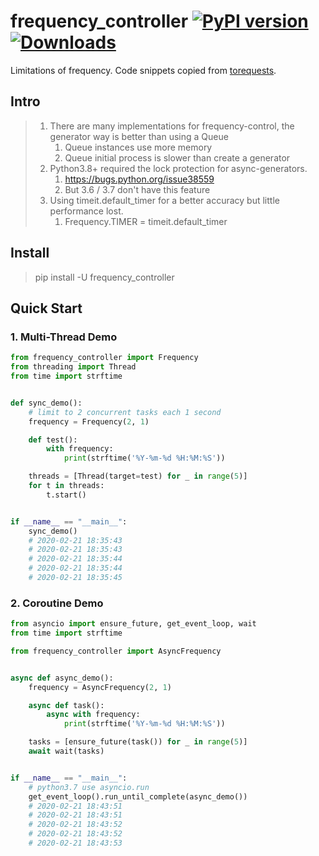 # frequency_controller [![PyPI version](https://badge.fury.io/py/frequency_controller.svg)](https://badge.fury.io/py/frequency_controller)[![Downloads](https://pepy.tech/badge/frequency_controller)](https://pepy.tech/project/frequency_controller)
Limitations of frequency. Code snippets copied from [torequests](https://github.com/ClericPy/torequests).


## Intro

> 1. There are many implementations for frequency-control, the generator way is better than using a Queue
>    1. Queue instances use more memory
>    2. Queue initial process is slower than create a generator
> 2. Python3.8+ required the lock protection for async-generators.
>    1. https://bugs.python.org/issue38559
>    2. But 3.6 / 3.7 don't have this feature
> 3. Using timeit.default_timer for a better accuracy but little performance lost.
>    1. Frequency.TIMER = timeit.default_timer

## Install

> pip install -U frequency_controller

## Quick Start

### 1. Multi-Thread Demo

```python
from frequency_controller import Frequency
from threading import Thread
from time import strftime


def sync_demo():
    # limit to 2 concurrent tasks each 1 second
    frequency = Frequency(2, 1)

    def test():
        with frequency:
            print(strftime('%Y-%m-%d %H:%M:%S'))

    threads = [Thread(target=test) for _ in range(5)]
    for t in threads:
        t.start()


if __name__ == "__main__":
    sync_demo()
    # 2020-02-21 18:35:43
    # 2020-02-21 18:35:43
    # 2020-02-21 18:35:44
    # 2020-02-21 18:35:44
    # 2020-02-21 18:35:45
```

### 2. Coroutine Demo

```python
from asyncio import ensure_future, get_event_loop, wait
from time import strftime

from frequency_controller import AsyncFrequency


async def async_demo():
    frequency = AsyncFrequency(2, 1)

    async def task():
        async with frequency:
            print(strftime('%Y-%m-%d %H:%M:%S'))

    tasks = [ensure_future(task()) for _ in range(5)]
    await wait(tasks)


if __name__ == "__main__":
    # python3.7 use asyncio.run
    get_event_loop().run_until_complete(async_demo())
    # 2020-02-21 18:43:51
    # 2020-02-21 18:43:51
    # 2020-02-21 18:43:52
    # 2020-02-21 18:43:52
    # 2020-02-21 18:43:53
```
